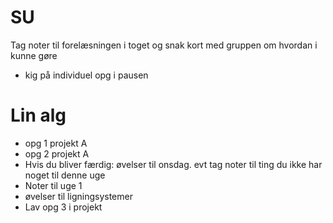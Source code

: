 # SU 
Tag noter til forelæsningen i toget og snak kort med gruppen om hvordan i kunne gøre
- kig på individuel opg i pausen 
# Lin alg
- opg 1 projekt A
- opg 2 projekt A
- Hvis du bliver færdig: øvelser til onsdag. evt tag noter til ting du ikke har noget til denne uge
- Noter til uge 1 
- øvelser til ligningsystemer
- Lav opg 3 i projekt

